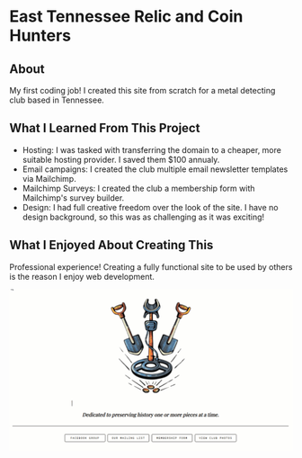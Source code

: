 # East Tennessee Relic and Coin Hunters
## About

My first coding job! I created this site from scratch for a metal detecting club based in Tennessee.


## What I Learned From This Project

- Hosting: I was tasked with transferring the domain to a cheaper, more suitable hosting provider. I saved them $100 annualy.
- Email campaigns: I created the club multiple email newsletter templates via Mailchimp.
- Mailchimp Surveys: I created the club a membership form with Mailchimp's survey builder.
- Design: I had full creative freedom over the look of the site. I have no design background, so this was as challenging as it was exciting!  


## What I Enjoyed About Creating This

Professional experience! Creating a fully functional site to be used by others is the reason I enjoy web development.  

![](https://github.com/edwadewards/east-tennessee-relic-coin-hunters/blob/main/etrach.gif)
